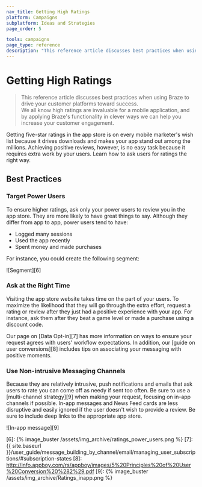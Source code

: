 ```yaml
---
nav_title: Getting High Ratings
platform: Campaigns
subplatform: Ideas and Strategies
page_order: 5

tools: campaigns
page_type: reference
description: "This reference article discusses best practices when using Braze to drive your customer platforms toward success."
---
```

# Getting High Ratings

> This reference article discusses best practices when using Braze to drive your customer platforms toward success.
> <br>
> We all know high ratings are invaluable for a mobile application, and by applying Braze's functionality in clever ways we can help you increase your customer engagement. 

Getting five-star ratings in the app store is on every mobile marketer's wish list because it drives downloads and makes your app stand out among the millions. Achieving positive reviews, however, is no easy task because it requires extra work by your users. Learn how to ask users for ratings the right way.

## Best Practices

### Target Power Users

To ensure higher ratings, ask only your power users to review you in the app store. They are more likely to have great things to say. Although they differ from app to app, power users tend to have:

- Logged many sessions
- Used the app recently
- Spent money and made purchases

For instance, you could create the following segment:

![Segment][6]

### Ask at the Right Time

Visiting the app store website takes time on the part of your users. To maximize the likelihood that they will go through the extra effort, request a rating or review after they just had a positive experience with your app. For instance, ask them after they beat a game level or made a purchase using a discount code.

Our page on [Data Opt-in][7] has more information on ways to ensure your request agrees with users' workflow expectations. In addition, our [guide on user conversions][8] includes tips on associating your messaging with positive moments.

### Use Non-intrusive Messaging Channels

Because they are relatively intrusive, push notifications and emails that ask users to rate you can come off as needy if sent too often. Be sure to use a [multi-channel strategy][9] when making your request, focusing on in-app channels if possible. In-app messages and News Feed cards are less disruptive and easily ignored if the user doesn't wish to provide a review. Be sure to include deep links to the appropriate app store.

![In-app message][9]


[1]: #best-practices
[2]: #power-users
[3]: #right-time
[4]: #channels
[5]: #five-tricks
[6]: {% image_buster /assets/img_archive/ratings_power_users.png %}
[7]: {{ site.baseurl }}/user_guide/message_building_by_channel/email/managing_user_subscriptions/#subscription-states
[8]: http://info.appboy.com/rs/appboy/images/5%20Principles%20of%20User%20Conversion%20%282%29.pdf
[9]: {% image_buster /assets/img_archive/Ratings_inapp.png %}
